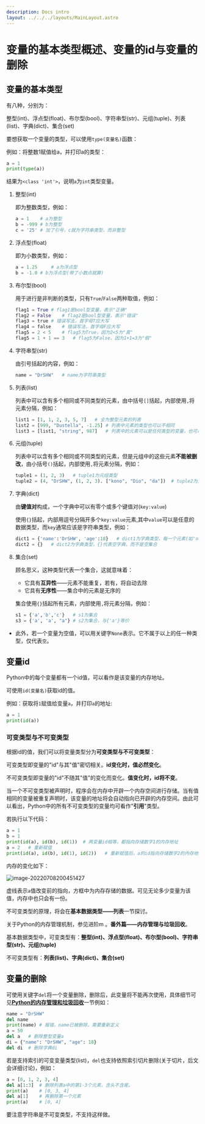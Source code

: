 ```yaml
---
description: Docs intro
layout: ../../../layouts/MainLayout.astro
---
```


# 变量的基本类型概述、变量的id与变量的删除

## 变量的基本类型

有八种，分别为：

整型(int)、浮点型(float)、布尔型(bool)、字符串型(str)、元组(tuple)、列表(list)、字典(dict)、集合(set)

要想获取一个变量的类型，可以使用`type(变量名)`函数：

例如：将整数1赋值给a，并打印a的类型：

```python
a = 1
print(type(a))
```

结果为`<class 'int'>`，说明`a`为`int`类型变量。

1. 整型(int)

   即为整数类型，例如：

   ```python
   a = 1	# a为整型
   b = -999	# b为整型
   c = '25'	# 加了引号，c就为字符串类型，而非整型
   ```

2. 浮点型(float)

   即为小数类型，例如：

   ```python
   a = 1.25 	# a为浮点型
   b = -1.0	# b为浮点型(带了小数点就算)
   ```

3. 布尔型(bool)

   用于进行是非判断的类型，只有`True`/`False`两种取值，例如：

   ```python
   flag1 = True	# flag1是bool型变量，表示"正确"
   flag2 = False	# flag2是bool型变量，表示"错误"
   flag3 = true	# 错误写法，首字母T应大写
   flag4 = false 	# 错误写法，首字母F应大写
   flag5 = 2 < 5	# flag5为True，因为2<5为"真"
   flag5 = 1 + 1 == 3	# flag5为False，因为1+1=3为"假"
   ```

4. 字符串型(str)

   由引号括起的内容，例如：

   ```python
   name = "DrSHW"	# name为字符串类型
   ```

5. 列表(list)

   列表中可以含有多个相同或不同类型的元素，由中括号`[]`括起，内部使用`,`将元素分隔，例如：

   ```python
   list1 = [1, 1, 2, 3, 5, 7]	# 全为整型元素的列表
   list2 = [999, "Dustella", -1.25]	# 列表中元素的类型也可以不相同
   list3 = [list1, "string", 987]	# 列表中的元素可以是任何类型的变量，也可以是列表(套娃)
   ```

6. 元组(tuple)

   列表中可以含有多个相同或不同类型的元素，但是元组中的这些元素**不能被删改**，由小括号`()`括起，内部使用`,`将元素分隔，例如：

   ```python
   tuple1 = (1, 2, 3)	# tuple1为元组类型
   tuple2 = (4, "DrSHW", (1, 2, 3). ["kono", "Dio", "da"])	# tuple2为元组类型，由整型、字符串型、元组和列表构成
   ```

7. 字典(dict)

   由**键值对**构成，一个字典中可以有零个或多个键值对(`key:value`)

   使用`{}`括起，内部用逗号分隔开多个`key:value`元素,其中`value`可以是任意的数据类型，而`key`通常应该是字符串类型，例如：

   ```python
   dict1 = {'name':'DrSHW', 'age':18}	# dict1为字典类型，每一个元素(如'name':'DrSHW')都是一个键值对
   dict2 = {}	# dict2为字典类型，{}代表空字典，而不是空集合
   ```

8. 集合(set)

   顾名思义，这种类型代表一个集合，这就意味着：

   + 它具有**互异性**——元素不能重复，若有，将自动去除
   + 它具有**无序性**——集合中的元素是无序的

   集合使用`{}`括起所有元素，内部使用`,`将元素分隔，例如：

   ```python
   s1 = {'a','b','c'}	# s1为集合
   s3 = {'a', 'a', "a"}	# s2为集合，与{'a'}等价
   ```

+ 此外，若一个变量为空值，可以用关键字`None`表示。它不属于以上的任一种类型，仅代表`空`。

## 变量id

Python中的每个变量都有一个id值，可以看作是该变量的内存地址。

可使用`id(变量名)`获取id的值。

例如：获取将`1`赋值给变量`a`，并打印`a`的地址:

```python
a = 1
print(id(a))
```

### 可变类型与不可变类型

根据id的值，我们可以将变量类型分为**可变类型与不可变类型**：

可变类型即变量的"id"与其"值"密切相关。**id变化时，值必然变化**。

不可变类型即变量的"id"不随其"值"的变化而变化。**值变化时，id将不变**。

当一个不可变类型被声明时，程序会在内存中开辟一个内存空间进行存储。当有值相同的变量被重复声明时，该变量的地址将会自动指向已开辟的内存空间。由此可以看出，Python中的所有不可变类型的变量均可看作"**引用**"类型。

若执行以下代码：

```python
a = 1
b = 1
print(id(a), id(b), id(1))	# 两变量id相等，都指向存储数字1的内存地址
a = 2	# 重新赋值
print(id(a), id(b), id(1), id(2))	# 重新赋值后，a的id指向存储数字2的内存地址，值改变引起了id的改变
```

内存的变化如下：

![image-20220708200451427](https://images.maiquer.tech/images/wx/image-20220708200451427.png)

虚线表示`a`值改变前的指向，方框中为内存存储的数据。可见无论多少变量为该值，内存中也只会有一份。

不可变类型的原理，将会在**基本数据类型——列表**一节探讨。

关于Python的内存管理机制，参见进阶m 。**番外篇——内存管理与垃圾回收**。



基本数据类型中，可变类型有：**整型(int)、浮点型(float)、布尔型(bool)、字符串型(str)、元组(tuple)**

不可变类型有：**列表(list)、字典(dict)、集合(set)**

## 变量的删除

可使用关键字`del`将一个变量删除，删除后，此变量将不能再次使用，具体细节可见[**Python的内存管理和垃圾回收**](https://docs.drshw.tech/pb/extra_2/)一节例如：

```python
name = "DrSHW"
del name
print(name)	# 报错，name已被删除，需要重新定义
a = 50
del a	# 删除整型变量a
di = {"name": "DrSHW", "age": 18}	
del di	# 删除字典di
```

若是支持索引的可变变量类型(list)，`del`也支持依照索引切片删除(关于切片，后文会详细讨论)，例如：

```python
a = [0, 1, 2, 3, 4]
del a[1:3] 	# 删除列表a中的第1-3个元素，含头不含尾。
print(a)	# [0, 3, 4]
del a[1]	# 再删除第一个元素
print(a)	# [0, 4]
```

要注意字符串是不可变类型，不支持这样做。



